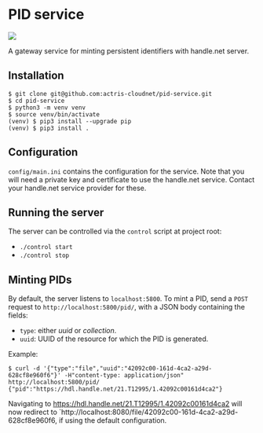 # PID service
![](https://github.com/actris-cloudnet/pid-service/workflows/PID-service%20CI/badge.svg)

A gateway service for minting persistent identifiers with handle.net server.

## Installation

    $ git clone git@github.com:actris-cloudnet/pid-service.git
    $ cd pid-service
    $ python3 -m venv venv
    $ source venv/bin/activate
    (venv) $ pip3 install --upgrade pip
    (venv) $ pip3 install .


## Configuration

`config/main.ini` contains the configuration for the service. Note that you will need a private key and certificate to use the handle.net service. Contact your handle.net service provider for these.

## Running the server

The server can be controlled via the `control` script at project root:
- `./control start`
- `./control stop`

## Minting PIDs

By default, the server listens to `localhost:5800`. To mint a PID, send a `POST` request to `http://localhost:5800/pid/`, with a JSON body containing the fields:
- `type`: either *uuid* or *collection*.
- `uuid`: UUID of the resource for which the PID is generated.

Example:
   
    $ curl -d '{"type":"file","uuid":"42092c00-161d-4ca2-a29d-628cf8e960f6"}' -H"content-type: application/json" http://localhost:5800/pid/
    {"pid":"https://hdl.handle.net/21.T12995/1.42092c00161d4ca2"}
    
Navigating to https://hdl.handle.net/21.T12995/1.42092c00161d4ca2 will now redirect to `http://localhost:8080/file/42092c00-161d-4ca2-a29d-628cf8e960f6, if using the default configuration.
